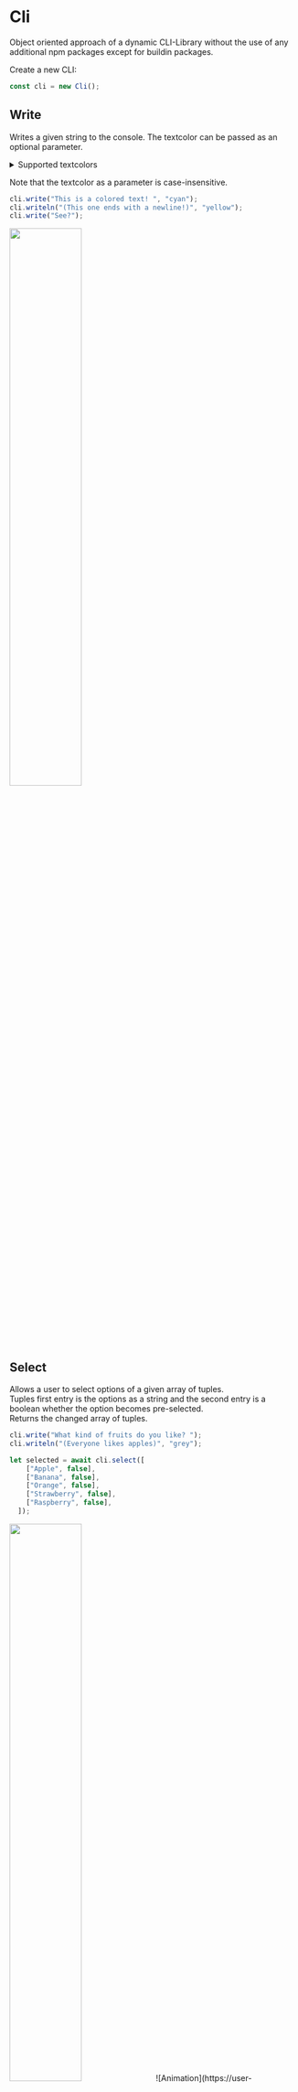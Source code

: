 # Cli
Object oriented approach of a dynamic CLI-Library without the use of any additional npm packages except for buildin packages.

Create a new CLI:
```typescript
const cli = new Cli();
```

Write
-
Writes a given string to the console. The textcolor can be passed as an optional parameter.

<details>
  <summary>Supported textcolors</summary>
  
  - Black
  - Blue
  - Green
  - Grey
  - Magenta
  - Red
  - White
  - Yellow
  - Reset ( Resets to the default CLI-Color ) 
</details>

Note that the textcolor as a parameter is case-insensitive.

```typescript
cli.write("This is a colored text! ", "cyan");
cli.writeln("(This one ends with a newline!)", "yellow");
cli.write("See?");
```
<img src="https://user-images.githubusercontent.com/77332531/190852833-dee999bd-800e-43d3-8e62-8290855e5456.png" width="50%">


Select
-
Allows a user to select options of a given array of tuples.\
Tuples first entry is the options as a string and the second entry is a boolean whether the option becomes pre-selected.\
Returns the changed array of tuples.

```typescript
cli.write("What kind of fruits do you like? ");
cli.writeln("(Everyone likes apples)", "grey");

let selected = await cli.select([
    ["Apple", false],
    ["Banana", false],
    ["Orange", false],
    ["Strawberry", false],
    ["Raspberry", false],
  ]);
```
<img src="https://user-images.githubusercontent.com/77332531/190853488-95e50f7a-a26a-476c-8a22-ba96ec1f40fb.gif" width="50%">
![Animation](https://user-images.githubusercontent.com/77332531/190853488-95e50f7a-a26a-476c-8a22-ba96ec1f40fb.gif)

